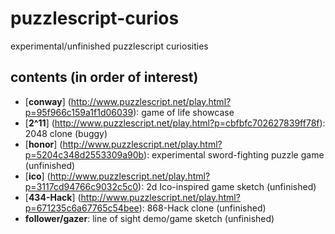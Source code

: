 # puzzlescript-curios
experimental/unfinished puzzlescript curiosities

## contents (in order of interest)

- [**conway**] (http://www.puzzlescript.net/play.html?p=95f966c159a1f1d06039): game of life showcase
- [**2^11**] (http://www.puzzlescript.net/play.html?p=cbfbfc702627839ff78f): 2048 clone (buggy)
- [**honor**] (http://www.puzzlescript.net/play.html?p=5204c348d2553309a90b): experimental sword-fighting puzzle game (unfinished)
- [**ico**] (http://www.puzzlescript.net/play.html?p=3117cd94766c9032c5c0): 2d Ico-inspired game sketch (unfinished)
- [**434-Hack**] (http://www.puzzlescript.net/play.html?p=671235c6a67765c54bee): 868-Hack clone (unfinished)
- **follower/gazer**: line of sight demo/game sketch (unfinished)
